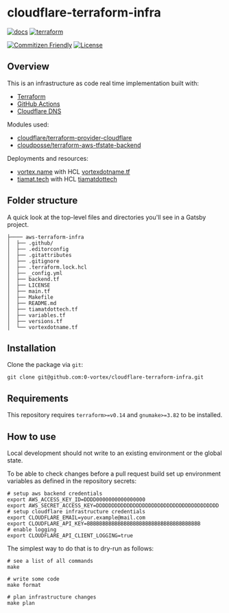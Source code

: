 # cloudflare-terraform-infra

[![docs](https://github.com/0-vortex/cloudflare-terraform-infra/actions/workflows/docs.yml/badge.svg)](https://github.com/0-vortex/cloudflare-terraform-infra/actions/workflows/docs.yml)
 [![terraform](https://github.com/0-vortex/cloudflare-terraform-infra/actions/workflows/terraform.yml/badge.svg)](https://github.com/0-vortex/cloudflare-terraform-infra/actions/workflows/terraform.yml)

[![Commitizen Friendly](https://img.shields.io/badge/commitizen-friendly-brightgreen.svg)](http://commitizen.github.io/cz-cli/)
 [![License](https://img.shields.io/github/license/0-vortex/workers-lastfm-shields)](./LICENSE)

## Overview

This is an infrastructure as code real time implementation built with:
- [Terraform](https://www.terraform.io) 
- [GitHub Actions](https://github.com/features/actions) 
- [Cloudflare DNS](https://www.cloudflare.com/en-gb/dns)

Modules used:
- [cloudflare/terraform-provider-cloudflare](https://github.com/cloudflare/terraform-provider-cloudflare)
- [cloudposse/terraform-aws-tfstate-backend](https://github.com/cloudposse/terraform-aws-tfstate-backend)

Deployments and resources:
- [vortex.name](https://vortex.name) with HCL [vortexdotname.tf](./vortexdotname.tf)
- [tiamat.tech](https://tiamat.tech) with HCL [tiamatdottech](./tiamatdottech.tf)

## Folder structure

A quick look at the top-level files and directories you'll see in a Gatsby project.

```
├──── aws-terraform-infra
│  ├── .github/
│  ├── .editorconfig
│  ├── .gitattributes
│  ├── .gitignore
│  ├── .terraform.lock.hcl
│  ├── _config.yml
│  ├── backend.tf
│  ├── LICENSE
│  ├── main.tf
│  ├── Makefile
│  ├── README.md
│  ├── tiamatdottech.tf
│  ├── variables.tf
│  ├── versions.tf
│  └── vortexdotname.tf
```

## Installation

Clone the package via `git`:

```shell
git clone git@github.com:0-vortex/cloudflare-terraform-infra.git
```

## Requirements

This repository requires `terraform>=v0.14` and `gnumake>=3.82` to be installed.

## How to use

Local development should not write to an existing environment or the global state.

To be able to check changes before a pull request build set up environment variables
as defined in the repository secrets:

```shell
# setup aws backend credentials 
export AWS_ACCESS_KEY_ID=DDDD0000000000000000
export AWS_SECRET_ACCESS_KEY=DDDDDDDDDDDDDDDDDDDDDDDDDDDDDDDDDDDDDDDD
# setup cloudflare infrastructure credentials
export CLOUDFLARE_EMAIL=your.example@mail.com
export CLOUDFLARE_API_KEY=BBBBBBBBBBBBBBBBBBBBBBBBBBBBBBBBBBBBB
# enable logging
export CLOUDFLARE_API_CLIENT_LOGGING=true
```

The simplest way to do that is to dry-run as follows:

```shell
# see a list of all commands
make

# write some code
make format

# plan infrastructure changes
make plan

```
